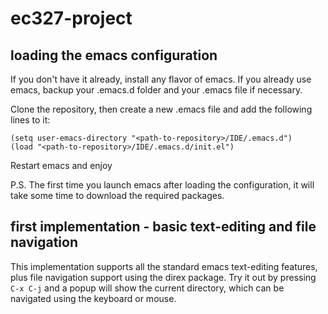 # ec327-project

## loading the emacs configuration
If you don't have it already, install any flavor of emacs.
If you already use emacs, backup your .emacs.d folder and your .emacs file if necessary.

Clone the repository, then create a new .emacs file and add the following lines to it:
```
(setq user-emacs-directory "<path-to-repository>/IDE/.emacs.d")
(load "<path-to-repository>/IDE/.emacs.d/init.el")

```
Restart emacs and enjoy

P.S. The first time you launch emacs after loading the configuration, it will take some time to download the required packages.


## first implementation - basic text-editing and file navigation
This implementation supports all the standard emacs text-editing features, plus file navigation support using the direx package.  Try it out by pressing `C-x C-j` and a popup will show the current directory, which can be navigated using the keyboard or mouse.
